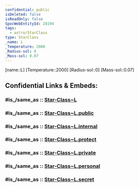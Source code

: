 ```yaml
---
confidential: public
isDeleted: false
isReadOnly: false
SpocWebEntityId: 28194
tags:
  - astro/StarClass
type: StarClass
_name: L
_Temperature: 2000
_Radius-sol: 0
_Mass-sol: 0.07
---
```


[name::L]
[Temperature::2000]
[Radius-sol::0]
[Mass-sol::0.07]


## Confidential Links & Embeds: 

### #is_/same_as :: [Star-Class~L](/_Standards/Astronomy/Star~Class/Star-Class~L.md) 

### #is_/same_as :: [Star-Class~L.public](/_public/Astronomy/Star~Class/Star-Class~L.public.md) 

### #is_/same_as :: [Star-Class~L.internal](/_internal/Astronomy/Star~Class/Star-Class~L.internal.md) 

### #is_/same_as :: [Star-Class~L.protect](/_protect/Astronomy/Star~Class/Star-Class~L.protect.md) 

### #is_/same_as :: [Star-Class~L.private](/_private/Astronomy/Star~Class/Star-Class~L.private.md) 

### #is_/same_as :: [Star-Class~L.personal](/_personal/Astronomy/Star~Class/Star-Class~L.personal.md) 

### #is_/same_as :: [Star-Class~L.secret](/_secret/Astronomy/Star~Class/Star-Class~L.secret.md)

